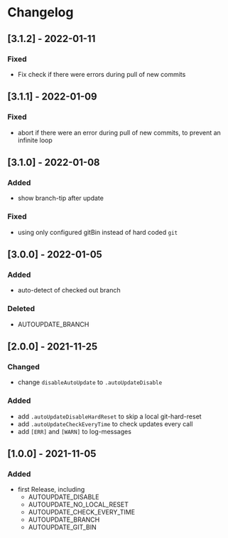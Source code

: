 # Changelog

## [3.1.2] - 2022-01-11
### Fixed
 - Fix check if there were errors during pull of new commits

## [3.1.1] - 2022-01-09
### Fixed
 - abort if there were an error during pull of new commits, to prevent an infinite loop

## [3.1.0] - 2022-01-08
### Added
 - show branch-tip after update
### Fixed
 - using only configured gitBin instead of hard coded ``git``

## [3.0.0] - 2022-01-05
### Added
 - auto-detect of checked out branch
### Deleted
 - AUTOUPDATE_BRANCH

## [2.0.0] - 2021-11-25
### Changed
 - change ``disableAutoUpdate`` to ``.autoUpdateDisable``

### Added
 - add ``.autoUpdateDisableHardReset`` to skip a local git-hard-reset
 - add ``.autoUpdateCheckEveryTime`` to check updates every call
 - add ``[ERR]`` and ``[WARN]`` to log-messages

## [1.0.0] - 2021-11-05
### Added
 - first Release, including
   - AUTOUPDATE_DISABLE
   - AUTOUPDATE_NO_LOCAL_RESET
   - AUTOUPDATE_CHECK_EVERY_TIME
   - AUTOUPDATE_BRANCH
   - AUTOUPDATE_GIT_BIN
